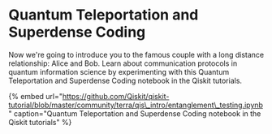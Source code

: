 # Quantum Teleportation and Superdense Coding

Now we're going to introduce you to the famous couple with a long distance relationship: Alice and Bob. Learn about communication protocols in quantum information science by experimenting with this Quantum Teleportation and Superdense Coding notebook in the Qiskit tutorials.

{% embed url="https://github.com/Qiskit/qiskit-tutorial/blob/master/community/terra/qis\_intro/entanglement\_testing.ipynb" caption="Quantum Teleportation and Superdense Coding notebook in the Qiskit tutorials" %}

